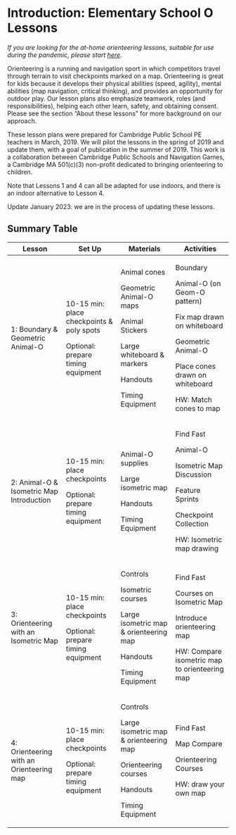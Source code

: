 # Introduction: Elementary School O Lessons

_If you are looking for the at-home orienteering lessons, suitable for use during the pandemic, please start_ [_here_](../at-home-orienteering-lessons/at-home-intro.md)_._

Orienteering is a running and navigation sport in which competitors travel through terrain to visit checkpoints marked on a map. Orienteering is great for kids because it develops their physical abilities (speed, agility), mental abilities (map navigation, critical thinking), and provides an opportunity for outdoor play. Our lesson plans also emphasize teamwork, roles (and responsibilities), helping each other learn, safety, and obtaining consent. Please see the section “About these lessons” for more background on our approach.&#x20;

These lesson plans were prepared for Cambridge Public School PE teachers in March, 2019. We will pilot the lessons in the spring of 2019 and update them, with a goal of publication in the summer of 2019. This work is a collaboration between Cambridge Public Schools and Navigation Games, a Cambridge MA 501(c)(3) non-profit dedicated to bringing orienteering to children.

Note that Lessons 1 and 4 can all be adapted for use indoors, and there is an indoor alternative to Lesson 4.

Update January 2023: we are in the process of updating these lessons.

## Summary Table

| **Lesson**                               | **Set Up**                                                                                     | **Materials**                                                                                                                                       | **Activities**                                                                                                                                                                   |
| ---------------------------------------- | ---------------------------------------------------------------------------------------------- | --------------------------------------------------------------------------------------------------------------------------------------------------- | -------------------------------------------------------------------------------------------------------------------------------------------------------------------------------- |
| 1: Boundary & Geometric Animal-O         | <p>10-15 min: place checkpoints &#x26; poly spots</p><p>Optional: prepare timing equipment</p> | <p>Animal cones</p><p>Geometric Animal-O maps</p><p>Animal Stickers</p><p>Large whiteboard &#x26; markers</p><p>Handouts</p><p>Timing Equipment</p> | <p>Boundary</p><p>Animal-O (on Geom-O pattern)</p><p>Fix map drawn on whiteboard</p><p>Geometric Animal-O</p><p>Place cones drawn on whiteboard</p><p>HW: Match cones to map</p> |
| 2: Animal-O & Isometric Map Introduction | <p>10-15 min: place checkpoints</p><p>Optional: prepare timing equipment</p>                   | <p>Animal-O supplies</p><p>Large isometric map</p><p>Handouts</p><p>Timing Equipment</p>                                                            | <p>Find Fast</p><p>Animal-O</p><p>Isometric Map Discussion</p><p>Feature Sprints</p><p>Checkpoint Collection</p><p>HW: Isometric map drawing</p>                                 |
| 3: Orienteering with an Isometric Map    | <p>10-15 min: place checkpoints</p><p>Optional: prepare timing equipment</p>                   | <p>Controls</p><p>Isometric courses</p><p>Large isometric map &#x26; orienteering map</p><p>Handouts</p><p>Timing Equipment</p>                     | <p>Find Fast</p><p>Courses on Isometric Map</p><p>Introduce orienteering map</p><p>HW: Compare isometric map to orienteering map </p>                                            |
| 4: Orienteering with an Orienteering map | <p>10-15 min: place checkpoints</p><p>Optional: prepare timing equipment</p>                   | <p>Controls</p><p>Large isometric map &#x26; orienteering map</p><p>Orienteering courses</p><p>Handouts</p><p>Timing Equipment</p>                  | <p>Find Fast</p><p>Map Compare</p><p>Orienteering Courses</p><p>HW: draw your own map</p>                                                                                        |

## &#x20;
